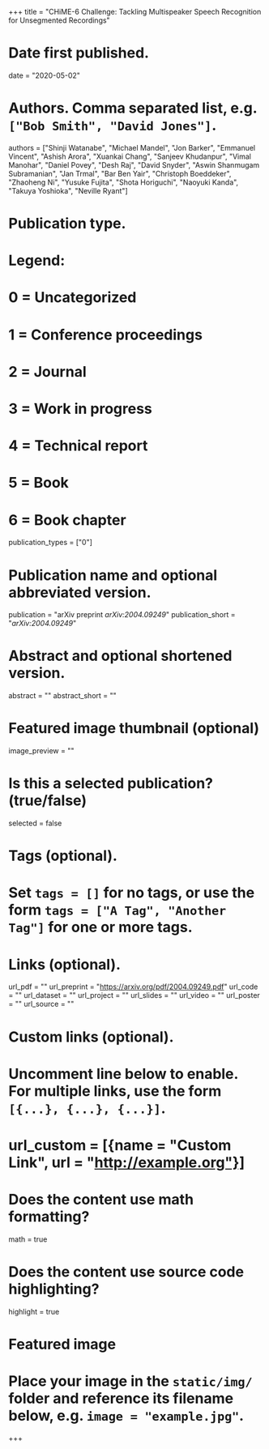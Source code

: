 +++
title = "CHiME-6 Challenge: Tackling Multispeaker Speech Recognition for Unsegmented Recordings"

# Date first published.
date = "2020-05-02"

# Authors. Comma separated list, e.g. `["Bob Smith", "David Jones"]`.
authors = ["Shinji Watanabe", "Michael Mandel", "Jon Barker", "Emmanuel Vincent", "Ashish Arora", "Xuankai Chang", "Sanjeev Khudanpur", "Vimal Manohar", "Daniel Povey", "Desh Raj", "David Snyder", "Aswin Shanmugam Subramanian", "Jan Trmal", "Bar Ben Yair", "Christoph Boeddeker", "Zhaoheng Ni", "Yusuke Fujita", "Shota Horiguchi", "Naoyuki Kanda", "Takuya Yoshioka", "Neville Ryant"]

# Publication type.
# Legend:
# 0 = Uncategorized
# 1 = Conference proceedings
# 2 = Journal
# 3 = Work in progress
# 4 = Technical report
# 5 = Book
# 6 = Book chapter
publication_types = ["0"]

# Publication name and optional abbreviated version.
publication = "arXiv preprint *arXiv:2004.09249*"
publication_short = "*arXiv:2004.09249*"

# Abstract and optional shortened version.
abstract = ""
abstract_short = ""

# Featured image thumbnail (optional)
image_preview = ""

# Is this a selected publication? (true/false)
selected = false

# Tags (optional).
#   Set `tags = []` for no tags, or use the form `tags = ["A Tag", "Another Tag"]` for one or more tags.

# Links (optional).
url_pdf = ""
url_preprint = "https://arxiv.org/pdf/2004.09249.pdf"
url_code = ""
url_dataset = ""
url_project = ""
url_slides = ""
url_video = ""
url_poster = ""
url_source = ""

# Custom links (optional).
#   Uncomment line below to enable. For multiple links, use the form `[{...}, {...}, {...}]`.
# url_custom = [{name = "Custom Link", url = "http://example.org"}]

# Does the content use math formatting?
math = true

# Does the content use source code highlighting?
highlight = true

# Featured image
# Place your image in the `static/img/` folder and reference its filename below, e.g. `image = "example.jpg"`.

+++
